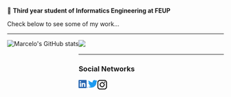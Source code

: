  :pushpin: **Third year student of Informatics Engineering at FEUP** 
 
 


Check below to see some of my work...  

---
 
<img align="left" alt="Marcelo's GitHub stats" src="https://github-readme-stats.vercel.app/api?username=marhcouto&hide_border=true&count_private=true&show_icons=true" height="150"/></a> 


<img src="https://github-readme-stats.vercel.app/api/top-langs/?username=marhcouto&langs_count=6&hide=html,css&layout=compact&hide_border=true" height="150" /></a>
       
---
### Social Networks

[<img align="left" alt="LinkedIn" width="22px" src="Images/LI-In-Bug.png" />][linkedin]
[<img align="left" alt="Twitter" width="22px" src="Images/Logo blue.svg" />][twitter]
[<img align="left" alt="Instagram" width="22px" src="Images/logotipo-do-instagram.svg" />][insta]

[linkedin]: https://www.linkedin.com/in/marcelohcouto/
[twitter]: https://twitter.com/Marcel0hC
[insta]: https://www.instagram.com/marcelohc01/
